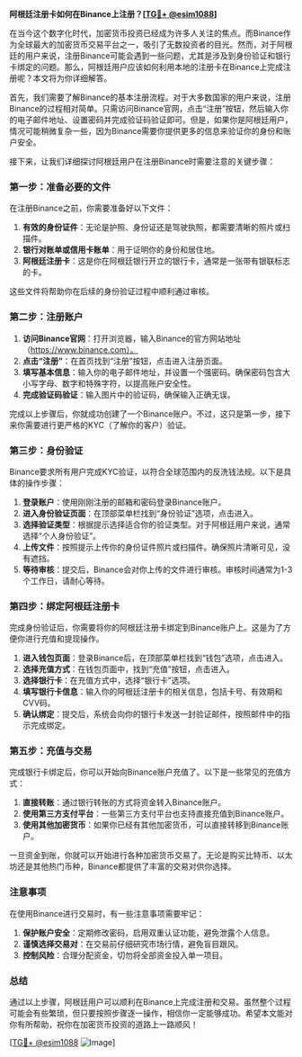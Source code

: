 **阿根廷注册卡如何在Binance上注册？[[TG💪+ @esim1088](https://t.me/s/esim1088)]**

在当今这个数字化时代，加密货币投资已经成为许多人关注的焦点。而Binance作为全球最大的加密货币交易平台之一，吸引了无数投资者的目光。然而，对于阿根廷的用户来说，注册Binance可能会遇到一些问题，尤其是涉及到身份验证和银行卡绑定的问题。那么，阿根廷用户应该如何利用本地的注册卡在Binance上完成注册呢？本文将为你详细解答。

首先，我们需要了解Binance的基本注册流程。对于大多数国家的用户来说，注册Binance的过程相对简单。只需访问Binance官网，点击“注册”按钮，然后输入你的电子邮件地址、设置密码并完成验证码验证即可。但是，如果你是阿根廷用户，情况可能稍微复杂一些，因为Binance需要你提供更多的信息来验证你的身份和账户安全。

接下来，让我们详细探讨阿根廷用户在注册Binance时需要注意的关键步骤：

### 第一步：准备必要的文件

在注册Binance之前，你需要准备好以下文件：

1. **有效的身份证件**：无论是护照、身份证还是驾驶执照，都需要清晰的照片或扫描件。
2. **银行对账单或信用卡账单**：用于证明你的身份和居住地。
3. **阿根廷注册卡**：这是你在阿根廷银行开立的银行卡，通常是一张带有银联标志的卡。

这些文件将帮助你在后续的身份验证过程中顺利通过审核。

### 第二步：注册账户

1. **访问Binance官网**：打开浏览器，输入Binance的官方网站地址（https://www.binance.com）。
2. **点击“注册”**：在首页找到“注册”按钮，点击进入注册页面。
3. **填写基本信息**：输入你的电子邮件地址，并设置一个强密码。确保密码包含大小写字母、数字和特殊字符，以提高账户安全性。
4. **完成验证码验证**：输入图片中的验证码，确保输入正确无误。

完成以上步骤后，你就成功创建了一个Binance账户。不过，这只是第一步，接下来你需要进行更严格的KYC（了解你的客户）验证。

### 第三步：身份验证

Binance要求所有用户完成KYC验证，以符合全球范围内的反洗钱法规。以下是具体的操作步骤：

1. **登录账户**：使用刚刚注册的邮箱和密码登录Binance账户。
2. **进入身份验证页面**：在顶部菜单栏找到“身份验证”选项，点击进入。
3. **选择验证类型**：根据提示选择适合你的验证类型。对于阿根廷用户来说，通常选择“个人身份验证”。
4. **上传文件**：按照提示上传你的身份证件照片或扫描件。确保照片清晰可见，没有遮挡。
5. **等待审核**：提交后，Binance会对你上传的文件进行审核。审核时间通常为1-3个工作日，请耐心等待。

### 第四步：绑定阿根廷注册卡

完成身份验证后，你需要将你的阿根廷注册卡绑定到Binance账户上。这是为了方便你进行充值和提现操作。

1. **进入钱包页面**：登录Binance后，在顶部菜单栏找到“钱包”选项，点击进入。
2. **选择充值方式**：在钱包页面中，找到“充值”按钮，点击进入。
3. **选择银行卡**：在充值方式中，选择“银行卡”选项。
4. **填写银行卡信息**：输入你的阿根廷注册卡的相关信息，包括卡号、有效期和CVV码。
5. **确认绑定**：提交后，系统会向你的银行卡发送一封验证邮件，按照邮件中的指示完成绑定。

### 第五步：充值与交易

完成银行卡绑定后，你可以开始向Binance账户充值了。以下是一些常见的充值方式：

1. **直接转账**：通过银行转账的方式将资金转入Binance账户。
2. **使用第三方支付平台**：一些第三方支付平台也支持直接充值到Binance账户。
3. **使用其他加密货币**：如果你已经有其他加密货币，可以直接转移到Binance账户。

一旦资金到账，你就可以开始进行各种加密货币交易了。无论是购买比特币、以太坊还是其他热门币种，Binance都提供了丰富的交易对供你选择。

### 注意事项

在使用Binance进行交易时，有一些注意事项需要牢记：

1. **保护账户安全**：定期修改密码，启用双重认证功能，避免泄露个人信息。
2. **谨慎选择交易对**：在交易前仔细研究市场行情，避免盲目跟风。
3. **控制风险**：合理分配资金，切勿将全部资金投入单一项目。

### 总结

通过以上步骤，阿根廷用户可以顺利在Binance上完成注册和交易。虽然整个过程可能会有些繁琐，但只要按照步骤逐一操作，相信你一定能够成功。希望本文能对你有所帮助，祝你在加密货币投资的道路上一路顺风！

[[TG💪+ @esim1088](https://t.me/s/esim1088) ![Image](https://i.postimg.cc/4NQfJmqS/Snipaste-2025-05-13-00-14-12.png)]